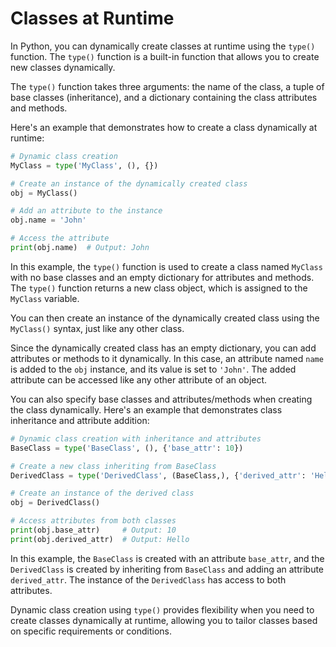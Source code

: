 # Classes at Runtime
In Python, you can dynamically create classes at runtime using the `type()` function. The `type()` function is a built-in function that allows you to create new classes dynamically.

The `type()` function takes three arguments: the name of the class, a tuple of base classes (inheritance), and a dictionary containing the class attributes and methods.

Here's an example that demonstrates how to create a class dynamically at runtime:

```python
# Dynamic class creation
MyClass = type('MyClass', (), {})

# Create an instance of the dynamically created class
obj = MyClass()

# Add an attribute to the instance
obj.name = 'John'

# Access the attribute
print(obj.name)  # Output: John
```

In this example, the `type()` function is used to create a class named `MyClass` with no base classes and an empty dictionary for attributes and methods. The `type()` function returns a new class object, which is assigned to the `MyClass` variable.

You can then create an instance of the dynamically created class using the `MyClass()` syntax, just like any other class.

Since the dynamically created class has an empty dictionary, you can add attributes or methods to it dynamically. In this case, an attribute named `name` is added to the `obj` instance, and its value is set to `'John'`. The added attribute can be accessed like any other attribute of an object.

You can also specify base classes and attributes/methods when creating the class dynamically. Here's an example that demonstrates class inheritance and attribute addition:

```python
# Dynamic class creation with inheritance and attributes
BaseClass = type('BaseClass', (), {'base_attr': 10})

# Create a new class inheriting from BaseClass
DerivedClass = type('DerivedClass', (BaseClass,), {'derived_attr': 'Hello'})

# Create an instance of the derived class
obj = DerivedClass()

# Access attributes from both classes
print(obj.base_attr)     # Output: 10
print(obj.derived_attr)  # Output: Hello
```

In this example, the `BaseClass` is created with an attribute `base_attr`, and the `DerivedClass` is created by inheriting from `BaseClass` and adding an attribute `derived_attr`. The instance of the `DerivedClass` has access to both attributes.

Dynamic class creation using `type()` provides flexibility when you need to create classes dynamically at runtime, allowing you to tailor classes based on specific requirements or conditions.